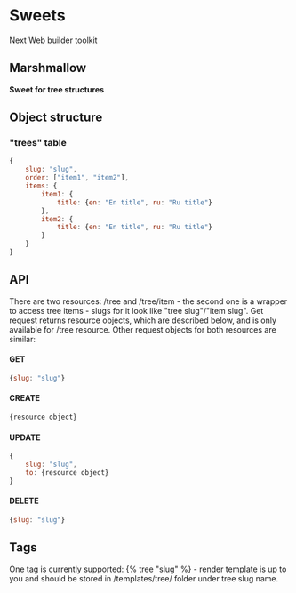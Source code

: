 # Sweets
Next Web builder toolkit

## Marshmallow
**Sweet for tree structures**

## Object structure

### "trees" table

```js
{
	slug: "slug",
	order: ["item1", "item2"],
	items: {
		item1: {
			title: {en: "En title", ru: "Ru title"}
		},
		item2: {
			title: {en: "En title", ru: "Ru title"}
		}
	}
}
```

## API
There are two resources: /tree and /tree/item - the second one is a wrapper to access tree items - slugs for it look like "tree slug"/"item slug". Get request returns resource objects, which are described below, and is only available for /tree resource. Other request objects for both resources are similar:

#### GET
```js
{slug: "slug"}
```

#### CREATE
```js
{resource object}
```

#### UPDATE
```js
{
	slug: "slug", 
	to: {resource object}
}
```

#### DELETE
```js
{slug: "slug"}
```

## Tags
One tag is currently supported: {% tree "slug" %} - render template is up to you and should be stored in /templates/tree/ folder under tree slug name.